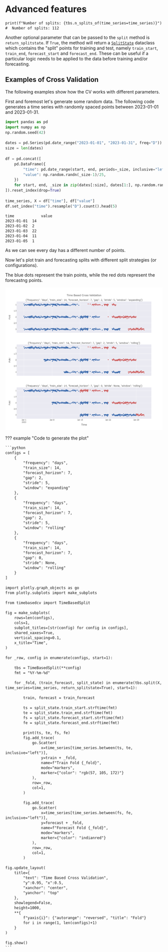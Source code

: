 # Advanced features

```
print(f"Number of splits: {tbs.n_splits_of(time_series=time_series)}")
#  Number of splits: 112
```
Another optional parameter that can be passed to the `split` method is `return_splitstate`. If `True`, the method will return a [`SplitState`](../api/splitstate.md) dataclass which contains the "split" points for training and test, namely `train_start`, `train_end`, `forecast_start` and `forecast_end`. These can be useful if a particular logic needs to be applied to the data before training and/or forecasting.


## Examples of Cross Validation

The following examples show how the CV works with different parameters.

First and foremost let's generate some random data. The following code generates a time series with randomly spaced points between 2023-01-01 and 2023-01-31.

```python
import pandas as pd
import numpy as np
np.random.seed(42)

dates = pd.Series(pd.date_range("2023-01-01", "2023-01-31", freq="D"))
size = len(dates)

df = pd.concat([
    pd.DataFrame({
        "time": pd.date_range(start, end, periods=_size, inclusive="left"),
        "value": np.random.randn(_size-1)/25,
    })
    for start, end, _size in zip(dates[:size], dates[1:], np.random.randint(2, 24, size-1))
]).reset_index(drop=True)

time_series, X = df["time"], df["value"]
df.set_index("time").resample("D").count().head(5)
```

```terminal
time	        value
2023-01-01	14
2023-01-02	2
2023-01-03	22
2023-01-04	11
2023-01-05	1
```

As we can see every day has a different number of points.

Now let's plot train and forecasting splits with different split strategies (or configurations).

The blue dots represent the train points, while the red dots represent the forecastng points.

![cross-validation](../img/cross-validation.png)

??? example "Code to generate the plot"

    ```python
    configs = [
        {
            "frequency": "days",
            "train_size": 14,
            "forecast_horizon": 7,
            "gap": 2,
            "stride": 5,
            "window": "expanding"
        },
        {
            "frequency": "days",
            "train_size": 14,
            "forecast_horizon": 7,
            "gap": 2,
            "stride": 5,
            "window": "rolling"
        },
        {
            "frequency": "days",
            "train_size": 14,
            "forecast_horizon": 7,
            "gap": 0,
            "stride": None,
            "window": "rolling"
        }
    ]

    import plotly.graph_objects as go
    from plotly.subplots import make_subplots

    from timebasedcv import TimeBasedSplit

    fig = make_subplots(
        rows=len(configs),
        cols=1,
        subplot_titles=[str(config) for config in configs],
        shared_xaxes=True,
        vertical_spacing=0.1,
        x_title="Time",
    )

    for _row, config in enumerate(configs, start=1):

        tbs = TimeBasedSplit(**config)
        fmt = "%Y-%m-%d"

        for _fold, (train_forecast, split_state) in enumerate(tbs.split(X, time_series=time_series, return_splitstate=True), start=1):

            train, forecast = train_forecast

            ts = split_state.train_start.strftime(fmt)
            te = split_state.train_end.strftime(fmt)
            fs = split_state.forecast_start.strftime(fmt)
            fe = split_state.forecast_end.strftime(fmt)

            print(ts, te, fs, fe)
            fig.add_trace(
                go.Scatter(
                    x=time_series[time_series.between(ts, te, inclusive="left")],
                    y=train + _fold,
                    name=f"Train Fold {_fold}",
                    mode="markers",
                    marker={"color": "rgb(57, 105, 172)"}
                ),
                row=_row,
                col=1,
            )

            fig.add_trace(
                go.Scatter(
                    x=time_series[time_series.between(fs, fe, inclusive="left")],
                    y=forecast + _fold,
                    name=f"Forecast Fold {_fold}",
                    mode="markers",
                    marker={"color": "indianred"}
                ),
                row=_row,
                col=1,
            )

    fig.update_layout(
        title={
            "text": "Time Based Cross Validation",
            "y":0.95, "x":0.5,
            "xanchor": "center",
            "yanchor": "top"
        },
        showlegend=False,
        height=1000,
        **{
            f"yaxis{i}": {"autorange": "reversed", "title": "Fold"}
            for i in range(1, len(configs)+1)
        }
    )

    fig.show()
    ```
